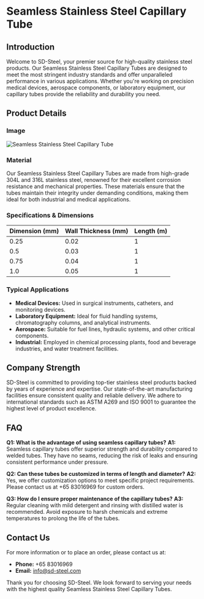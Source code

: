 # Seamless Stainless Steel Capillary Tube

## Introduction
Welcome to SD-Steel, your premier source for high-quality stainless steel products. Our Seamless Stainless Steel Capillary Tubes are designed to meet the most stringent industry standards and offer unparalleled performance in various applications. Whether you're working on precision medical devices, aerospace components, or laboratory equipment, our capillary tubes provide the reliability and durability you need.

## Product Details
### Image
![Seamless Stainless Steel Capillary Tube](https://github.com/user-attachments/assets/2567258e-e124-4816-932d-1809bd27ef0b)

### Material
Our Seamless Stainless Steel Capillary Tubes are made from high-grade 304L and 316L stainless steel, renowned for their excellent corrosion resistance and mechanical properties. These materials ensure that the tubes maintain their integrity under demanding conditions, making them ideal for both industrial and medical applications.

### Specifications & Dimensions
| Dimension (mm) | Wall Thickness (mm) | Length (m) |
|----------------|---------------------|------------|
| 0.25           | 0.02                | 1          |
| 0.5            | 0.03                | 1          |
| 0.75           | 0.04                | 1          |
| 1.0            | 0.05                | 1          |

### Typical Applications
- **Medical Devices:** Used in surgical instruments, catheters, and monitoring devices.
- **Laboratory Equipment:** Ideal for fluid handling systems, chromatography columns, and analytical instruments.
- **Aerospace:** Suitable for fuel lines, hydraulic systems, and other critical components.
- **Industrial:** Employed in chemical processing plants, food and beverage industries, and water treatment facilities.

## Company Strength
SD-Steel is committed to providing top-tier stainless steel products backed by years of experience and expertise. Our state-of-the-art manufacturing facilities ensure consistent quality and reliable delivery. We adhere to international standards such as ASTM A269 and ISO 9001 to guarantee the highest level of product excellence.

## FAQ
**Q1: What is the advantage of using seamless capillary tubes?**
**A1:** Seamless capillary tubes offer superior strength and durability compared to welded tubes. They have no seams, reducing the risk of leaks and ensuring consistent performance under pressure.

**Q2: Can these tubes be customized in terms of length and diameter?**
**A2:** Yes, we offer customization options to meet specific project requirements. Please contact us at +65 83016969 for custom orders.

**Q3: How do I ensure proper maintenance of the capillary tubes?**
**A3:** Regular cleaning with mild detergent and rinsing with distilled water is recommended. Avoid exposure to harsh chemicals and extreme temperatures to prolong the life of the tubes.

## Contact Us
For more information or to place an order, please contact us at:
- **Phone:** +65 83016969
- **Email:** info@sd-steel.com

Thank you for choosing SD-Steel. We look forward to serving your needs with the highest quality Seamless Stainless Steel Capillary Tubes.